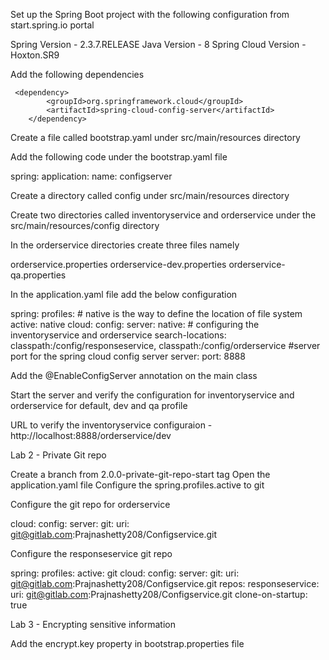 Set up the Spring Boot project with the following configuration from start.spring.io portal

Spring Version - 2.3.7.RELEASE
Java Version - 8
Spring Cloud Version - Hoxton.SR9



Add the following dependencies


     <dependency>
            <groupId>org.springframework.cloud</groupId>
            <artifactId>spring-cloud-config-server</artifactId>
        </dependency>


Create a file called bootstrap.yaml under src/main/resources directory


Add the following code under the bootstrap.yaml file


spring:
  application:
    name: configserver



Create a directory called config under src/main/resources directory


Create two directories called inventoryservice and orderservice under the src/main/resources/config directory


In the orderservice directories create three files namely

orderservice.properties
orderservice-dev.properties
orderservice-qa.properties



In the application.yaml file add the below configuration


spring:
  profiles:
    # native is the way to define the location of file system
    active: native
  cloud:
    config:
      server:
        native:
          # configuring the inventoryservice and orderservice
           search-locations: classpath:/config/responseservice, classpath:/config/orderservice
#server port for the spring cloud config server
server:
  port: 8888


Add the @EnableConfigServer annotation on the main class


Start the server and verify the configuration for inventoryservice and orderservice for default, dev and qa profile



URL to verify the inventoryservice configuraion - http://localhost:8888/orderservice/dev



Lab 2 - Private Git repo

Create a branch from 2.0.0-private-git-repo-start tag
Open the application.yaml file
Configure the spring.profiles.active to git

Configure the git repo for orderservice


cloud:
    config:
      server:
        git:
          uri: git@gitlab.com:Prajnashetty208/Configservice.git


Configure the responseservice git repo

spring:
  profiles:
    active: git
  cloud:
    config:
      server:
        git:
          uri: git@gitlab.com:Prajnashetty208/Configservice.git
          repos:
            responseservice:
              uri: git@gitlab.com:Prajnashetty208/Configservice.git
              clone-on-startup: true


Lab 3 - Encrypting sensitive information

Add the encrypt.key property in bootstrap.properties file
